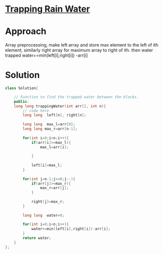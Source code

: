 # [Trapping Rain Water ](https://www.geeksforgeeks.org/trapping-rain-water/)

# Approach
Array preprocessing, make left array and store max element to the left of ith element, similarly right array for maximum array to right of ith. then water trapped water+=min(left[i],right[i])  -arr[i]

# Solution

```cpp
class Solution{

    // Function to find the trapped water between the blocks.
    public:
    long long trappingWater(int arr[], int n){
        // code here
        long long  left[n], right[n];
        
        long long  max_l=arr[0];
        long long max_r=arr[n-1];
        
        for(int i=0;i<n;i++){
            if(arr[i]>=max_l){
                max_l=arr[i];
                
            }
            
            left[i]=max_l;
        }
        
        for(int j=n-1;j>=0;j--){
            if(arr[j]>=max_r){
                max_r=arr[j];
            }
            
            right[j]=max_r;
        }
        
        long long  water=0;
        
        for(int i=0;i<n;i++){
            water+=min(left[i],right[i])-arr[i];
        }
        return water;
    }
};
